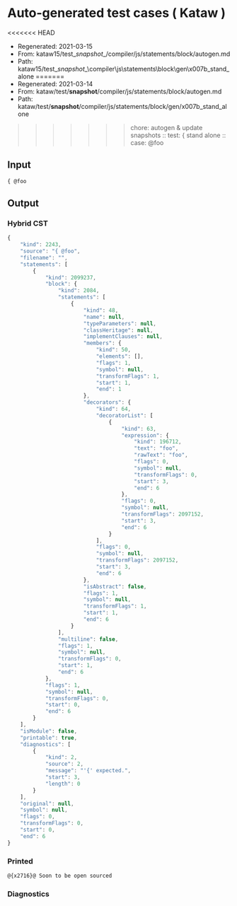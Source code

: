 # Auto-generated test cases ( Kataw )
<<<<<<< HEAD
- Regenerated: 2021-03-15
- From: kataw15/test\__snapshot__/compiler/js/statements/block/autogen.md
- Path: kataw15/test\__snapshot__\compiler\js\statements\block\gen\x007b_stand_alone
=======
- Regenerated: 2021-03-14
- From: kataw/test/__snapshot__/compiler/js/statements/block/autogen.md
- Path: kataw/test/__snapshot__/compiler/js/statements/block/gen/x007b_stand_alone
>>>>>>> chore: autogen & update snapshots
> :: test: { stand alone
> :: case: @foo
## Input

`````js
{ @foo
`````

## Output

### Hybrid CST

```javascript
{
    "kind": 2243,
    "source": "{ @foo",
    "filename": "",
    "statements": [
        {
            "kind": 2099237,
            "block": {
                "kind": 2084,
                "statements": [
                    {
                        "kind": 48,
                        "name": null,
                        "typeParameters": null,
                        "classHeritage": null,
                        "implementClauses": null,
                        "members": {
                            "kind": 50,
                            "elements": [],
                            "flags": 1,
                            "symbol": null,
                            "transformFlags": 1,
                            "start": 1,
                            "end": 1
                        },
                        "decorators": {
                            "kind": 64,
                            "decoratorList": [
                                {
                                    "kind": 63,
                                    "expression": {
                                        "kind": 196712,
                                        "text": "foo",
                                        "rawText": "foo",
                                        "flags": 0,
                                        "symbol": null,
                                        "transformFlags": 0,
                                        "start": 3,
                                        "end": 6
                                    },
                                    "flags": 0,
                                    "symbol": null,
                                    "transformFlags": 2097152,
                                    "start": 3,
                                    "end": 6
                                }
                            ],
                            "flags": 0,
                            "symbol": null,
                            "transformFlags": 2097152,
                            "start": 3,
                            "end": 6
                        },
                        "isAbstract": false,
                        "flags": 1,
                        "symbol": null,
                        "transformFlags": 1,
                        "start": 1,
                        "end": 6
                    }
                ],
                "multiline": false,
                "flags": 1,
                "symbol": null,
                "transformFlags": 0,
                "start": 1,
                "end": 6
            },
            "flags": 1,
            "symbol": null,
            "transformFlags": 0,
            "start": 0,
            "end": 6
        }
    ],
    "isModule": false,
    "printable": true,
    "diagnostics": [
        {
            "kind": 2,
            "source": 2,
            "message": "'{' expected.",
            "start": 3,
            "length": 0
        }
    ],
    "original": null,
    "symbol": null,
    "flags": 0,
    "transformFlags": 0,
    "start": 0,
    "end": 6
}
```

### Printed

```javascript
@{x2716}@ Soon to be open sourced
```

### Diagnostics

```javascript

```

